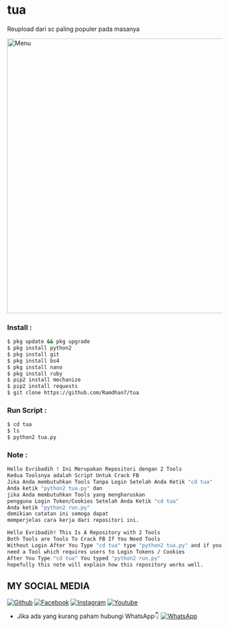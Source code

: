 # tua
Reupload dari sc paling populer pada masanya

<img src="https://github.com/Ramdhan7/tua/blob/main/Pict.png" width="640" title="Menu" alt="Menu">

### Install :
````bash
$ pkg update && pkg upgrade 
$ pkg install python2 
$ pkg install git 
$ pkg install bs4
$ pkg install nano
$ pkg install ruby
$ pip2 install mechanize 
$ pip2 install requests 
$ git clone https://github.com/Ramdhan7/tua
````
### Run Script :
````bash
$ cd tua
$ ls
$ python2 tua.py


````
### Note :
````bash
Hello Evribadih ! Ini Merupakan Repositori dengan 2 Tools
Kedua Toolsnya adalah Script Untuk Crack FB
Jika Anda membutuhkan Tools Tanpa Login Setelah Anda Ketik "cd tua"
Anda ketik "python2 tua.py" dan
jika Anda membutuhkan Tools yang mengharuskan
pengguna Login Token/Cookies Setelah Anda Ketik "cd tua"
Anda ketik "python2 run.py"
demikian catatan ini semoga dapat
memperjelas cara kerja dari repositori ini.

Hello Evribadih! This Is A Repository with 2 Tools
Both Tools are Tools To Crack FB If You Need Tools
Without Login After You Type "cd tua" type "python2 tua.py" and if you
need a Tool which requires users to Login Tokens / Cookies
After You Type "cd tua" You typed "python2 run.py"
hopefully this note will explain how this repository works well.
````
## MY SOCIAL MEDIA
[![Github](https://img.shields.io/badge/Github-Follow-green?style=for-the-badge&logo=github)](https://github.com/Ramdhan7)
[![Facebook](https://img.shields.io/badge/Facebook-Follow-blue?style=for-the-badge&logo=facebook)](https://www.facebook.com/Ramdhan.Ramadhian.ID)
[![Instagram](https://img.shields.io/badge/Instagram-Follow-violet?style=for-the-badge&logo=instagram)](https://Instagram.com/ramdhan._ramadhian._99)
[![Youtube](https://img.shields.io/badge/Youtube-Subscribe-red?style=for-the-badge&logo=youtube)](https://m.youtube.com/channel/UC7kqla4Jh-ujwE6BKaUE_Rw)
* Jika ada yang kurang paham hubungi WhatsApp👇
[![WhatsApp](https://img.shields.io/badge/whatsapp-Contact-brightgreen?style=for-the-badge&logo=whatsapp)](https://api.whatsapp.com/send/?phone=%2B6285220455740&text&app_absent=0/send/?chat=%Haloo)
